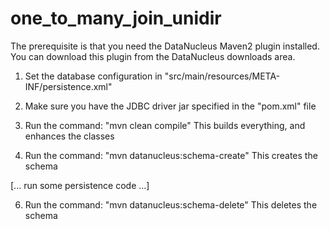 one_to_many_join_unidir
=======================
The prerequisite is that you need the DataNucleus Maven2 plugin installed.
You can download this plugin from the DataNucleus downloads area.

1. Set the database configuration in "src/main/resources/META-INF/persistence.xml"

2. Make sure you have the JDBC driver jar specified in the "pom.xml" file

3. Run the command: "mvn clean compile"
   This builds everything, and enhances the classes

4. Run the command: "mvn datanucleus:schema-create"
   This creates the schema

[... run some persistence code ...]

6. Run the command: "mvn datanucleus:schema-delete"
   This deletes the schema

